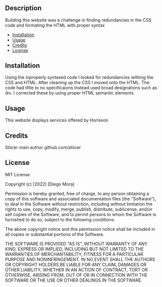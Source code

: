 # <Your-Project-Title>

## Description

Building this website was a challenge in finding redundancies in the CSS code and formating the HTML with proper syntax



- [Installation](#installation)
- [Usage](#usage)
- [Credits](#credits)
- [License](#license)

## Installation

Using the inproperly syntaxed code I looked for redundancies withing the CSS and HTML. After cleaning up the CSS I moved onto the HTML. The code had little to no specificaions instead used broad designations such as div. I corrected these by using proper HTML semantic elements. 

## Usage

This website displays services offered by Horiseon

## Credits

Stiicer main author
github.com/stiicer

## License

MIT License

Copyright (c) [2022] [Diego Mora]

Permission is hereby granted, free of charge, to any person obtaining a copy
of this software and associated documentation files (the "Software"), to deal
in the Software without restriction, including without limitation the rights
to use, copy, modify, merge, publish, distribute, sublicense, and/or sell
copies of the Software, and to permit persons to whom the Software is
furnished to do so, subject to the following conditions:

The above copyright notice and this permission notice shall be included in all
copies or substantial portions of the Software.

THE SOFTWARE IS PROVIDED "AS IS", WITHOUT WARRANTY OF ANY KIND, EXPRESS OR
IMPLIED, INCLUDING BUT NOT LIMITED TO THE WARRANTIES OF MERCHANTABILITY,
FITNESS FOR A PARTICULAR PURPOSE AND NONINFRINGEMENT. IN NO EVENT SHALL THE
AUTHORS OR COPYRIGHT HOLDERS BE LIABLE FOR ANY CLAIM, DAMAGES OR OTHER
LIABILITY, WHETHER IN AN ACTION OF CONTRACT, TORT OR OTHERWISE, ARISING FROM,
OUT OF OR IN CONNECTION WITH THE SOFTWARE OR THE USE OR OTHER DEALINGS IN THE
SOFTWARE.
